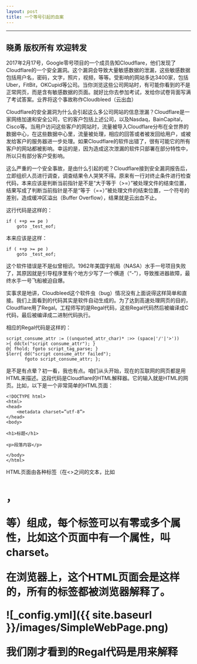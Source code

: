 ```yaml
---
layout: post
title: 一个等号引起的血案
---
```

----
晓勇
版权所有 欢迎转发
----

2017年2月17号，Google零号项目的一个成员告知Cloudflare，他们发现了Cloudflare的一个安全漏洞。这个漏洞会导致大量敏感数据的泄漏，这些敏感数据包括用户名，密码，文字，照片，视频，等等。受影响的网站多达3400家，包括Uber，FitBit，OKCupid等公司。当你浏览这些公司网站时，有可能你看到的不是正常网页，而是含有敏感数据的页面。就好比你去参加考试，发给你试卷背面写满了考试答案。业界将这个事故称作Cloudbleed（云出血）

Cloudflare的安全漏洞为什么会引起这么多公司网站的信息泄漏？Cloudflare是一家网络加速和安全公司，它的客户包括上述公司，以及Nasdaq，BainCapital，Cisco等。当用户访问这些客户的网站时，流量被导入Cloudflare分布在全世界的数据中心，在这些数据中心里，流量被处理，相应的回答或者被发回给用户，或被发给客户的服务器进一步处理。如果Cloudflare的软件出错了，很有可能它的所有客户的网站都被影响。幸运的是，因为造成这次泄漏的软件只部署在部分特性中，所以只有部分客户受影响。

这么严重的一个安全事故，是由什么引起的呢？Cloudflare接到安全漏洞报告后， 立即组织人员进行调查，调查结果令人哭笑不得。原来有一行对终止条件进行检查代码，本来应该是判断当前指针是不是“大于等于（>=）”被处理文件的结束位置，结果写成了判断当前指针是不是“等于（==）”被处理文件的结束位置，一个符号的差别，造成缓冲区溢出（Buffer Overflow），结果就是云出血不止。

这行代码是这样的：
```
if ( ++p == pe )
    goto _test_eof;
```
本来应该是这样：
```
if ( ++p >= pe )
    goto _test_eof;
```
这个软件错误是不是似曾相识。1962年美国宇航局（NASA）水手一号项目失败了，其原因就是引导程序里有个地方少写了一个横道（“-”），导致推进器故障，最终水手一号飞船被迫自爆。

实事求是地讲，Cloudbleed这个软件虫（bug）情况没有上面说得这样简单和直接。我们上面看到的代码其实是软件自动生成的。为了达到高速处理网页的目的，Cloudflare用了Regal。工程师写的是Regal代码，这些Regal代码然后被编译成C代码，最后被编译成二进制代码执行。

相应的Regal代码是这样的：
```
script_consume_attr := ((unquoted_attr_char)* :>> (space|'/'|'>'))
>{ ddctx("script consume_attr"); }
@{ fhold; fgoto script_tag_parse; }
$lerr{ dd("script consume_attr failed");
       fgoto script_consume_attr; };
```

是不是有点晕？初一看，我也有点。咱们从头开始，现在的互联网的网页都是用HTML来描述。这段代码是Cloudflare的HTML解释器。它的输入就是HTML的网页。比如，以下是一个非常简单的HTML页面：
```
<!DOCTYPE html>
<html>
<head>
	<metadata charset=”utf-8”>
</head>
<body>

<h1>标题</h1>

<p>段落内容</p>

</body>
</html>
```
HTML页面由各种标签（在<>之间的文本，比如<h1>，<p>等）组成，每个标签可以有零或多个属性，比如这个页面中<metadata>有一个属性，叫charset。

在浏览器上，这个HTML页面会是这样的，所有的标签都被浏览器解释了。

![_config.yml]({{ site.baseurl }}/images/SimpleWebPage.png)

我们刚才看到的Regal代码是用来解释<script>标签的。我们再看一下：
```
script_consume_attr := ((unquoted_attr_char)* :>> (space|'/'|'>'))
>{ ddctx("script consume_attr"); }
@{ fhold; fgoto script_tag_parse; }
$lerr{ dd("script consume_attr failed");
       fgoto script_consume_attr; };
```

第一句的意思是说，这个<script>标签里应该有零或多个unquoted_attr_char，后面应该跟空格，‘／’，或者‘>’。
如果HTML页面写对了，一个属性格式正确，那么就应该进入以下处理：
```
@{ fhold; fgoto script_tag_parse; }
```
如果有一个属性格式错误，那么就应该进入以下处理：
```
$lerr{ dd("script consume_attr failed");
       fgoto script_consume_attr; };
```

看起来都没什么问题，唯一的差别是，格式正确处理里有调用fhold，而格式错误处理里没有调用fhold。

在Regal程序内部，有一个指针p，它被用来指向当前正在处理的字符。fhold干什么用的？它就是将p这个指针往回移一个位置（相当于C语言里的p--）。上面代码第一句执行后，如果属性格式错误，p应该指向引起错误的第一个字符。比如，以下的<script>标签中type属性的格式是错误的，p就会指到=之后的那个位置。
```
<script type=
```
问题就来了，如果这个标签正好是整个HTML页面的最后部分，p就会指到页面之后，那么，刚开始我们看到的 if ( ++p == pe ) 因为p已经比pe大了，也就是说p已经指到文档结束字符之后了，所以检查就不起作用。如果后面的程序继续往缓冲区里写，就会造成缓冲区溢出。

改正这个错误很简单，就是在属性格式错误的处理也调用fhold。正确的程序应该是这样的：
```
script_consume_attr := ((unquoted_attr_char)* :>> (space|'/'|'>'))
>{ ddctx("script consume_attr"); }
@{ fhold; fgoto script_tag_parse; }
$lerr{ dd("script consume_attr failed");
       fhold; fgoto script_consume_attr; };
```
故事到这里没有结束，上述Regal代码，已经存在好几年了，一直没有问题，为什么最近突然出了问题？原来，在一年多以前，Cloudflare觉得Regal代码太复杂，所以它开始开发一种新的HTML解释器。这个叫cf-html的解释器被开发出来后，就开始使用到一些特性中，包括HTTP自动重写，邮件伪装等3个特性。其中邮件伪装这个特性在2月13日被升级过，正是这个特性引起了大部分的数据泄漏。

其实cf-html这个解释器本身没有问题，相反，它修正了原来Regal写的解释器的一个软件错误。但问题就在这里，原来的Regal解释器虽然错了，与它配套的特性代码也错了（就是我们前面看到的在属性格式错误时没有调用fhold的代码），但因为Regal解释器的错误，上述代码的$lerr分支根本不会被调用，所以这个分支里有没有fhold都没关系。可是，cf-html修正那个软件错误后，再碰到HTML属性格式错误后，$lerr分支就会被调用了，这时，有没有fhold就至关重要了。你看，有时候做比不做还糟糕。
整个事故暴露了几个问题：一个是原有代码的问题，缺乏足够的负面测试实例，没有好的代码检查工具，也没有代码覆盖率的测试。另一个是新的代码，改变了模块的行为，也就是改变了与其它模块的接口，但因为这个接口是隐含在一个复杂的数据结构中，根本没有人注意到。开发人员可能还为自己修了一个软件虫而高兴，但没有想到接口的变化会产生如此大的后果。

【参考文献】
[Cloudbleed事故报告](https://blog.cloudflare.com/incident-report-on-memory-leak-caused-by-cloudflare-parser-bug/)
